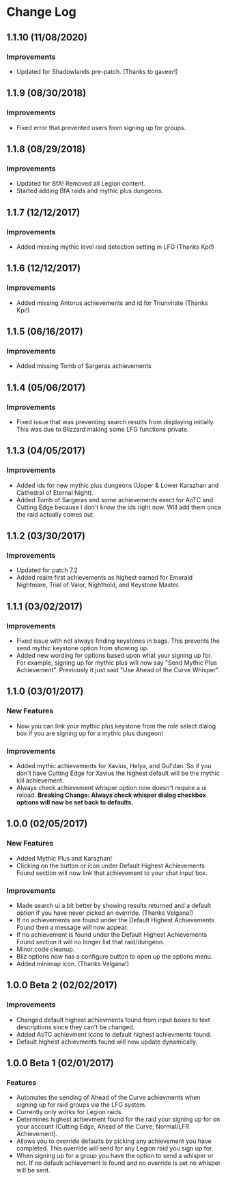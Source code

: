 # Change Log

## 1.1.10 (11/08/2020)

### Improvements

- Updated for Shadowlands pre-patch. (Thanks to gaveer!)

## 1.1.9 (08/30/2018)

### Improvements

- Fixed error that prevented users from signing up for groups.

## 1.1.8 (08/29/2018)

### Improvements

- Updated for BfA! Removed all Legion content.
- Started adding BfA raids and mythic plus dungeons.

## 1.1.7 (12/12/2017)

### Improvements

- Added missing mythic level raid detection setting in LFG (Thanks Kpi!)

## 1.1.6 (12/12/2017)

### Improvements

- Added missing Antorus achievements and id for Triunvirate (Thanks Kpi!)

## 1.1.5 (06/16/2017)

### Improvements

- Added missing Tomb of Sargeras achievements

## 1.1.4 (05/06/2017)

### Improvements

- Fixed issue that was preventing search results from displaying initially. This was due to Blizzard making some LFG functions private.

## 1.1.3 (04/05/2017)

### Improvements

- Added ids for new mythic plus dungeons (Upper & Lower Karazhan and Cathedral of Eternal Night).
- Added Tomb of Sargeras and some achievements exect for AoTC and Cutting Edge because I don't know the ids right now. Will add them once the raid actually comes out.

## 1.1.2 (03/30/2017)

### Improvements

- Updated for patch 7.2
- Added realm first achievements as highest earned for Emerald Nightmare, Trial of Valor, Nighthold, and Keystone Master.

## 1.1.1 (03/02/2017)

### Improvements

- Fixed issue with not always finding keystones in bags. This prevents the send mythic keystone option from showing up.
- Added new wording for options based upon what your signing up for. For example, signing up for mythic plus will now say "Send Mythic Plus Achievement". Previously it just said "Use Ahead of the Curve Whisper".

## 1.1.0 (03/01/2017)

### New Features

- Now you can link your mythic plus keystone from the role select dialog box if you are signing up for a mythic plus dungeon!

### Improvements

- Added mythic achievements for Xavius, Helya, and Gul'dan. So if you don't have Cutting Edge for Xavius the highest default will be the mythic kill achievement.
- Always check achievement whisper option now doesn't require a ui reload. **Breaking Change: Always check whisper dialog checkbox options will now be set back to defaults.**

## 1.0.0 (02/05/2017)

### New Features

- Added Mythic Plus and Karazhan!
- Clicking on the button or icon under Default Highest Achievements Found section will now link that achievement to your chat input box.

### Improvements

- Made search ui a bit better by showing results returned and a default option if you have never picked an override. (Thanks Velgana!)
- If no achievements are found under the Default Highest Achievements Found then a message will now appear.
- If no achievement is found under the Default Highest Achievements Found section it will no longer list that raid/dungeon.
- Minor code cleanup.
- Bliz options now has a configure button to open up the options menu.
- Added minimap icon. (Thanks Velgana!)

## 1.0.0 Beta 2 (02/02/2017)

### Improvements

- Changed default highest achievments found from input boxes to text descriptions since they can't be changed.
- Added AoTC achievment icons to default highest achievments found.
- Default highest achievments found will now update dynamically.

## 1.0.0 Beta 1 (02/01/2017)

### Features

- Automates the sending of Ahead of the Curve achievments when signing up for raid groups via the LFG system.
- Currently only works for Legion raids.
- Determines highest achievment found for the raid your signing up for on your account (Cutting Edge, Ahead of the Curve, Normal/LFR Achievement).
- Allows you to override defaults by picking any achievement you have completed. This override will send for any Legion raid you sign up for.
- When signing up for a group you have the option to send a whisper or not. If no default achievement is found and no override is set no whisper will be sent.
